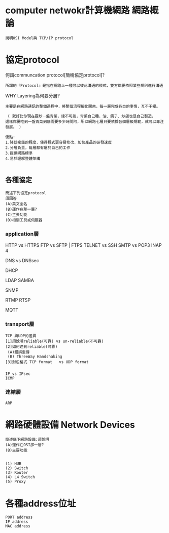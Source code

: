 # computer netwokr計算機網路   網路概論


```
說明OSI Model與 TCP/IP protocol
```

# 協定protocol

何謂communcation protocol[簡稱協定protocol]?
```
所謂的『Protocol』是指在網路上一種可以彼此溝通的模式，雙方都要依照某些規則進行溝通
```
WHY Layering為何要分層?
```
主要是在網路通訊的整個過程中，將整個流程細化開來，每一層完成各自的事情，互不干擾。

 ( 就好比你現在要炒一盤青菜，總不可能，青菜自己種，油、鍋子、炒鏟也是自己製造，
這樣你要吃到一盤青菜到底需要多少時間阿，所以網路七層只要依據各個層級規範，就可以專注發展。 ) 

優點:
1.降低複雜的程度，使得程式更容易修改，加快產品的研發速度
2.分層負責，每層都有屬於自己的工作
3.提供網路標準
4.易於理解整體架構


```


## 各種協定
```
簡述下列協定protocol
須回答
(A)英文全名
(B)運作在那一層?
(C)主要功能
(D)相關工具或伺服器
```

### application層

HTTP vs HTTPS
FTP vs SFTP | FTPS
TELNET vs SSH
SMTP vs POP3 INAP 4

DNS vs DNSsec

DHCP

LDAP
SAMBA

SNMP

RTMP RTSP

MQTT

### transport層
```
TCP 與UDP的差異
[1]須說明reliable(可靠) vs un-reliable(不可靠)
[2]如何達到reliable(可靠)
 (A)錯誤重傳
 (B) ThreeWay Handshaking
[3]封包格式 TCP format   vs UDP format 
```
### 
```
IP vs IPsec
ICMP
```
### 連結層
```
ARP
```
# 網路硬體設備 Network Devices
```
簡述底下網路設備:須說明
(A)運作在OSI那一層?
(B)主要功能


(1) HUB
(2) Switch
(3) Router
(4) L4 Switch
(5) Proxy 
```
# 各種address位址
```
PORT address
IP address
MAC address
```
